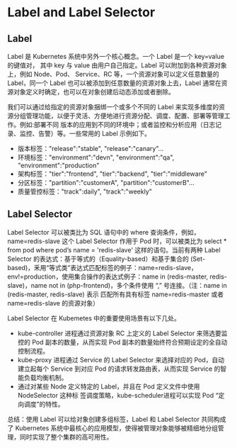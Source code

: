 # Label and Label Selector

## Label

Label 是 Kubernetes 系统中另外一个核心概念。一个 Label 是一个 key=value 的键值对， 其中 key 与 value 由用户自己指定。Label 可以附加到各种资源对象上，例如 Node、Pod、 Service、RC 等，一个资源对象可以定义任意数量的 Label，同一个 Label 也可以被添加到任意数量的资源对象上去，Label 通常在资源对象定义时确定，也可以在对象创建后动态添加或者删除。

我们可以通过给指定的资源对象捆绑一个或多个不同的 Label 来实现多维度的资源分组管理功能，以便于灵活、方便地进行资源分配、调度、配置、部署等管理工作。例如:部署不同 版本的应用到不同的环境中；或者监控和分析应用（日志记录、监控、告警）等。一些常用的 Label 示例如下。

* 版本标签："release":"stable", "release":"canary"...
* 环境标签："environment":"devn", "environment":"qa", "environment":"production"
* 架构标签："tier":"frontend", "tier":"backend", "tier":"middleware"
* 分区标签："partition":"customerA", "partition":"customerB"...
* 质量管控标签："track":daily", "track":"weekly"

## Label Selector

Label Selector 可以被类比为 SQL 语句中的 where 查询条件，例如，name=redis-slave 这个 Label Selector 作用于 Pod 时，可以被类比为 select * from pod where pod’s name = 'redis-slave' 这样的语句。当前有两种 Label Selector 的表达式：基于等式的（Equality-based）和基于集合的 (Set-based)，釆用“等式类”表达式匹配标签的例子：name=redis-slave，env!=production，使用集合操作的表达式例子：name in (redis-master, redis-slave)，name not in (php-frontend)，多个条件使用 “,” 号连接。（注：name in (redis-master, redis-slave) 表示 匹配所有具有标签 name=redis-master 或者 name=redis-slave 的资源对象）

Label Selector 在 Kubemetes 中的重要使用场景有以下几处。

* kube-controller 进程通过资源对象 RC 上定义的 Label Selector 来筛选要监控的 Pod 副本的数量，从而实现 Pod 副本的数量始终符合预期设定的全自动控制流程。
* kube-proxy 进程通过 Service 的 Label Selector 来选择对应的 Pod，自动建立起每个 Service 到对应 Pod 的请求转发路由表，从而实现 Service 的智能负载均衡机制。
* 通过对某些 Node 定义特定的 Label，并且在 Pod 定义文件中使用 NodeSelector 这种标 签调度策略，kube-scheduler进程可以实现 Pod “定向调度”的特性。

总结：使用 Label 可以给对象创建多组标签，Label 和 Label Selector 共同构成了 Kubernetes 系统中最核心的应用模型，使得被管理对象能够被精细地分组管理，同时实现了整个集群的高可用性。